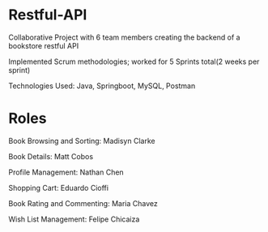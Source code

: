 # Restful-API
Collaborative Project with 6 team members creating the backend of a bookstore restful API

Implemented Scrum methodologies; worked for 5 Sprints total(2 weeks per sprint)

Technologies Used: Java, Springboot, MySQL, Postman


# Roles
Book Browsing and Sorting: Madisyn Clarke

Book Details: Matt Cobos

Profile Management: Nathan Chen

Shopping Cart: Eduardo Cioffi

Book Rating and Commenting: Maria Chavez

Wish List Management: Felipe Chicaiza

